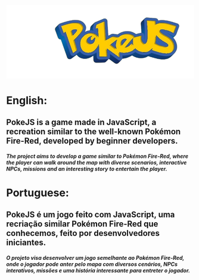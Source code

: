 
![Project Logo](image.png)
# English:
## PokeJS is a game made in JavaScript, a recreation similar to the well-known Pokémon Fire-Red, developed by beginner developers.

##### The project aims to develop a game similar to Pokémon Fire-Red, where the player can walk around the map with diverse scenarios, interactive NPCs, missions and an interesting story to entertain the player.

# Portuguese:

## PokeJS é um jogo feito com JavaScript, uma recriação similar Pokémon Fire-Red que conhecemos, feito por desenvolvedores iniciantes.

##### O projeto visa desenvolver um jogo semelhante ao Pokémon Fire-Red, onde o jogador pode anter pelo mapa com diversos cenários, NPCs interativos, missões e uma história interessante para entreter o jogador.